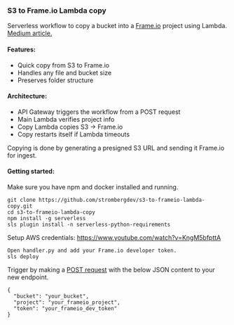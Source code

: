 ### S3 to Frame.io Lambda copy

Serverless workflow to copy a bucket into a [Frame.io](https://frame.io) project using Lambda. [Medium article.](https://medium.com/@strombergdev/s3-to-frame-io-copy-using-lambda-8a671c8a574f)

#### Features:
- Quick copy from S3 to Frame.io
- Handles any file and bucket size
- Preserves folder structure

#### Architecture:

- API Gateway triggers the workflow from a POST request
- Main Lambda verifies project info
- Copy Lambda copies S3 -> Frame.io
- Copy restarts itself if Lambda timeouts

Copying is done by generating a presigned S3 URL and sending it Frame.io for ingest.

#### Getting started:

Make sure you have npm and docker installed and running.
    
    git clone https://github.com/strombergdev/s3-to-frameio-lambda-copy.git
    cd s3-to-frameio-lambda-copy 
    npm install -g serverless
    sls plugin install -n serverless-python-requirements
    
   Setup AWS credentials: https://www.youtube.com/watch?v=KngM5bfpttA
    
    Open handler.py and add your Frame.io developer token.
    sls deploy



Trigger by making a [POST request](https://reqbin.com/req/v0crmky0/rest-api-post-example) with the below JSON content to your new endpoint.
    
    {
      "bucket": "your_bucket",
      "project": "your_frameio_project",
      "token": "your_frameio_dev_token"
    }
